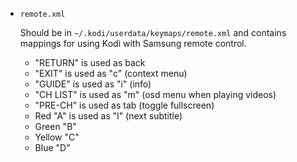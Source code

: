 * <code>remote.xml</code>
    
    Should be in <code>~/.kodi/userdata/keymaps/remote.xml</code> and contains mappings for using Kodi with Samsung remote control.
    * "RETURN" is used as back
    * "EXIT" is used as "c" (context menu)
    * "GUIDE" is used as "i" (info)
    * "CH LIST" is used as "m" (osd menu when playing videos)
    * "PRE-CH" is used as tab (toggle fullscreen)
    * Red "A" is used as "l" (next subtitle)
    * Green "B"
    * Yellow "C"
    * Blue "D"
